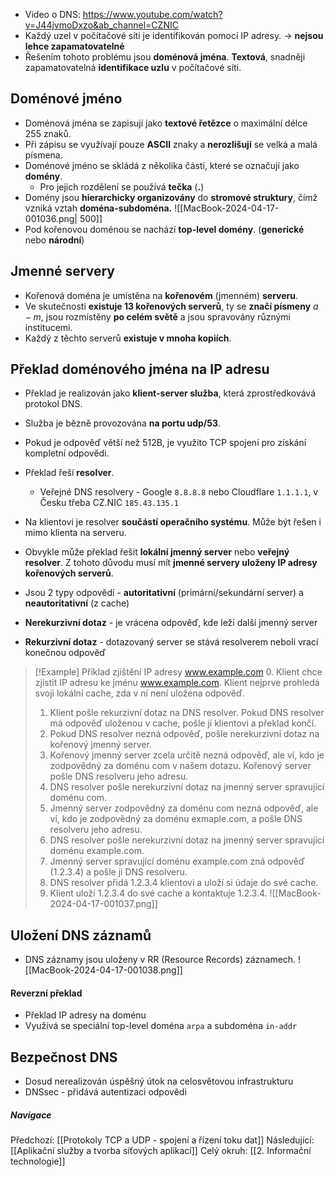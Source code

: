 - Video o DNS: https://www.youtube.com/watch?v=J44jvmoDxzo&ab_channel=CZNIC
- Každý uzel v počítačové síti je identifikován pomocí IP adresy. $\rightarrow$ **nejsou lehce zapamatovatelné**
- Řešením tohoto problému jsou **doménová jména**. **Textová**, snadněji zapamatovatelná **identifikace uzlu** v počítačové síti.
## Doménové jméno
- Doménová jména se zapisují jako **textové řetězce** o maximální délce $255$ znaků. 
- Při zápisu se využívají pouze **ASCII** znaky a **nerozlišují** se velká a malá písmena.
- Doménové jméno se skládá z několika částí, které se označují jako **domény**.
	- Pro jejich rozdělení se používá **tečka** (**.**)
- Domény jsou **hierarchicky organizovány** do **stromové struktury**, čímž vzniká vztah **doména-subdoména.**
  ![[MacBook-2024-04-17-001036.png| 500]]
- Pod kořenovou doménou se nachází **top-level domény**. (**generické** nebo **národní**)

## Jmenné servery
- Kořenová doména je umístěna na **kořenovém** (jmenném) **serveru**. 
- Ve skutečnosti **existuje $13$ kořenových serverů**, ty se **značí písmeny** $a-m$, jsou rozmístěny **po celém světě** a jsou spravovány různými institucemi.
- Každý z těchto serverů **existuje v mnoha kopiích**.

## Překlad doménového jména na IP adresu
- Překlad je realizován jako **klient-server služba**, která zprostředkovává protokol DNS. 
- Služba je bězně provozována **na portu udp/53**.
- Pokud je odpověď větší než $512$B, je využito TCP spojení pro získání kompletní odpovědi.

- Překlad řeší **resolver**.
	- Veřejné DNS resolvery - Google `8.8.8.8` nebo Cloudflare `1.1.1.1`, v Česku třeba CZ.NIC `185.43.135.1`
- Na klientovi je resolver **součástí operačního systému**. Může být řešen i mimo klienta na serveru.
- Obvykle může překlad řešit **lokální jmenný server** nebo **veřejný resolver**. Z tohoto důvodu musí mít **jmenné servery uloženy IP adresy kořenových serverů**.
- Jsou 2 typy odpovědí - **autoritativní** (primární/sekundární server) a **neautoritativní** (z cache)
- **Nerekurzivní dotaz** - je vrácena odpověď, kde leží další jmenný server
- **Rekurzivní dotaz** - dotazovaný server se stává resolverem neboli vrací konečnou odpověď

>[!Example] Příklad zjištění IP adresy www.example.com
>0. Klient chce zjistit IP adresu ke jménu www.example.com. Klient nejprve prohledá svoji lokální cache, zda v ní není uložena odpověď.
>1. Klient pošle rekurzivní dotaz na DNS resolver. Pokud DNS resolver má odpověď uloženou v cache, pošle jí klientovi a překlad končí.
>2. Pokud DNS resolver nezná odpověď, pošle nerekurzivní dotaz na kořenový jmenný server.
>3. Kořenový jmenný server zcela určitě nezná odpověď, ale ví, kdo je zodpovědný za doménu com v našem dotazu. Kořenový server pošle DNS resolveru jeho adresu.
>4. DNS resolver pošle nerekurzivní dotaz na jmenný server spravující doménu com.
>5. Jmenný server zodpovědný za doménu com nezná odpověď, ale ví, kdo je zodpovědný za doménu exmaple.com, a pošle DNS resolveru jeho adresu.
>6. DNS resolver pošle nerekurzivní dotaz na jmenný server spravující doménu example.com.
>7. Jmenný server spravující doménu example.com zná odpověď (1.2.3.4) a pošle ji DNS resolveru.
>8. DNS resolver přidá 1.2.3.4 klientovi a uloží si údaje do své cache.
>9. Klient uloží 1.2.3.4 do své cache a kontaktuje 1.2.3.4.
>![[MacBook-2024-04-17-001037.png]]

## Uložení DNS záznamů
- DNS záznamy jsou uloženy v RR (Resource Records) záznamech.
![[MacBook-2024-04-17-001038.png]]
#### Reverzní překlad
- Překlad IP adresy na doménu
- Využívá se speciální top-level doména `arpa` a subdoména `in-addr`
## Bezpečnost DNS
- Dosud nerealizován úspěšný útok na celosvětovou infrastrukturu
- DNSsec - přidává autentizaci odpovědi
##### Navigace
Předchozí:  [[Protokoly TCP a UDP - spojení a řízení toku dat]]
Následující: [[Aplikační služby a tvorba síťových aplikací]]
Celý okruh: [[2. Informační technologie]]